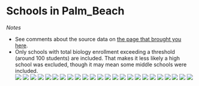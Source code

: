 # Schools in Palm_Beach  *Notes*- See comments about the source data on [the page that brought you here](https://adamlamee.github.io/FL-K12-analyses/plots/District_pages/Palm_Beach.html).  - Only schools with total biology enrollment exceeding a threshold (around 100 students) are included. That makes it less likely a high school was excluded, though it may mean some middle schools were included.  
![](../School_plots/PALM_BEACH/ALEXANDER_.png)
![](../School_plots/PALM_BEACH/ATLANTIC.png)
![](../School_plots/PALM_BEACH/BOCA_RATON.png)
![](../School_plots/PALM_BEACH/BOYNTON_BE.png)
![](../School_plots/PALM_BEACH/FOREST_HIL.png)
![](../School_plots/PALM_BEACH/GLADES_CEN.png)
![](../School_plots/PALM_BEACH/GSTAROF_TH.png)
![](../School_plots/PALM_BEACH/JOHN_I_LEO.png)
![](../School_plots/PALM_BEACH/JUPITER.png)
![](../School_plots/PALM_BEACH/LAKE_WORTH.png)
![](../School_plots/PALM_BEACH/MAVERICKS_.png)
![](../School_plots/PALM_BEACH/OLYMPIC_HE.png)
![](../School_plots/PALM_BEACH/PAHOKEE_SE.png)
![](../School_plots/PALM_BEACH/PALM_BEACH.png)
![](../School_plots/PALM_BEACH/PARK_VISTA.png)
![](../School_plots/PALM_BEACH/ROYAL_PALM.png)
![](../School_plots/PALM_BEACH/SANTALUCES.png)
![](../School_plots/PALM_BEACH/SEMINOLE_R.png)
![](../School_plots/PALM_BEACH/SOMERSET_A.png)
![](../School_plots/PALM_BEACH/SOUTH_TECH.png)
![](../School_plots/PALM_BEACH/SPANISH_RI.png)
![](../School_plots/PALM_BEACH/WELLINGTON.png)
![](../School_plots/PALM_BEACH/WEST_BOCA_.png)
![](../School_plots/PALM_BEACH/WILLIAM_T_.png)
